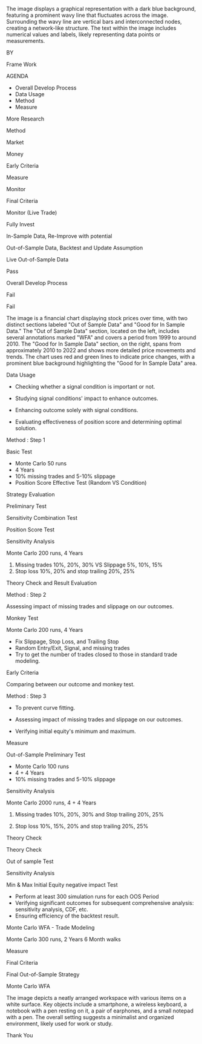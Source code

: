 The image displays a graphical representation with a dark blue background, featuring a prominent wavy line that fluctuates across the image. Surrounding the wavy line are vertical bars and interconnected nodes, creating a network-like structure. The text within the image includes numerical values and labels, likely representing data points or measurements.

<!-- image -->
<!-- image description: The image displays a graphical representation with a dark blue background, featuring a prominent wavy line that fluctuates across the image. Surrounding the wavy line are vertical bars and interconnected nodes, creating a network-like structure. The text within the image includes numerical values and labels, likely representing data points or measurements. -->

BY 

Frame Work

AGENDA

- Overall Develop Process
- Data Usage
- Method
- Measure

More Research

Method

Market

Money

Early Criteria

Measure

Monitor

Final Criteria 

Monitor (Live Trade)

Fully Invest

In-Sample Data, Re-Improve with potential

Out-of-Sample Data, Backtest and Update Assumption

Live Out-of-Sample Data

Pass

Overall Develop Process

Fail

Fail

The image is a financial chart displaying stock prices over time, with two distinct sections labeled "Out of Sample Data" and "Good for In Sample Data." The "Out of Sample Data" section, located on the left, includes several annotations marked "WFA" and covers a period from 1999 to around 2010. The "Good for In Sample Data" section, on the right, spans from approximately 2010 to 2022 and shows more detailed price movements and trends. The chart uses red and green lines to indicate price changes, with a prominent blue background highlighting the "Good for In Sample Data" area.

<!-- image -->
<!-- image description: The image is a financial chart displaying stock prices over time, with two distinct sections labeled "Out of Sample Data" and "Good for In Sample Data." The "Out of Sample Data" section, located on the left, includes several annotations marked "WFA" and covers a period from 1999 to around 2010. The "Good for In Sample Data" section, on the right, spans from approximately 2010 to 2022 and shows more detailed price movements and trends. The chart uses red and green lines to indicate price changes, with a prominent blue background highlighting the "Good for In Sample Data" area. -->

Data Usage

- Checking whether a signal condition is important or not.

- Studying signal conditions' impact to enhance outcomes.

- Enhancing outcome solely with signal conditions.

- Evaluating effectiveness of position score and determining optimal solution.

Method : Step 1

Basic Test

- Monte Carlo 50 runs
- 4 Years
- 10% missing trades and 5-10% slippage
- Position Score Effective Test (Random VS Condition)

<!-- image -->

Strategy Evaluation

Preliminary Test

Sensitivity Combination Test

Position Score Test

Sensitivity Analysis

Monte Carlo 200 runs, 4 Years

1. Missing trades 10%, 20%, 30% VS Slippage 5%, 10%, 15%
2. Stop loss 10%, 20% and stop trailing 20%, 25%

Theory Check and Result Evaluation

Method : Step 2

Assessing impact of missing trades and slippage on our outcomes.

<!-- image -->

Monkey Test

Monte Carlo 200 runs, 4 Years

- Fix Slippage, Stop Loss, and Trailing Stop
- Random Entry/Exit, Signal, and missing trades
- Try to get the number of trades closed to those in standard trade modeling.

Early Criteria 

Comparing between our outcome and monkey test.

Method : Step 3

<!-- image -->

- To prevent curve fitting.

- Assessing impact of missing trades and slippage on our outcomes.

- Verifying initial equity's minimum and maximum.

Measure

Out-of-Sample Preliminary Test

- Monte Carlo 100 runs
- 4 + 4 Years
- 10% missing trades and 5-10% slippage

Sensitivity Analysis

Monte Carlo 2000 runs, 4 + 4 Years

1. Missing trades 10%, 20%, 30% and Stop trailing 20%, 25%

2. Stop loss 10%, 15%, 20% and stop trailing 20%, 25%

Theory Check

Theory Check

Out of sample Test

Sensitivity Analysis

Min &amp; Max Initial Equity negative impact Test 

<!-- image -->

<!-- image -->

- Perform at least 300 simulation runs for each OOS Period
- Verifying significant outcomes for subsequent comprehensive analysis: sensitivity analysis, CDF, etc.
- Ensuring efficiency of the backtest result.

Monte Carlo WFA - Trade Modeling

Monte Carlo 300 runs, 2 Years 6 Month walks

Measure

Final Criteria 

Final Out-of-Sample Strategy

<!-- image -->

Monte Carlo WFA

The image depicts a neatly arranged workspace with various items on a white surface. Key objects include a smartphone, a wireless keyboard, a notebook with a pen resting on it, a pair of earphones, and a small notepad with a pen. The overall setting suggests a minimalist and organized environment, likely used for work or study.

<!-- image -->
<!-- image description: The image depicts a neatly arranged workspace with various items on a white surface. Key objects include a smartphone, a wireless keyboard, a notebook with a pen resting on it, a pair of earphones, and a small notepad with a pen. The overall setting suggests a minimalist and organized environment, likely used for work or study. -->

Thank You